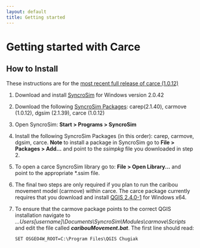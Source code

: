 ```yaml
---
layout: default
title: Getting started
---
```


# Getting started with **Carce**

## How to Install

These instructions are for the [most recent full release of carce (1.0.12)](https://github.com/ApexRMS/carce/releases)

1. Download and install [SyncroSim](https://www.syncrosim.com/downld) for Windows version 2.0.42
2. Download the following [SyncroSim Packages](https://www.syncrosim.com/packages): carep(2.1.40), carmove (1.0.12), dgsim (2.1.39), carce (1.0.12)
3. Open SyncroSim: **Start > Programs > SyncroSim**
4. Install the following SyncroSim Packages (in this order): carep, carmove, dgsim, carce. **Note** to install a package in SyncroSim go to **File > Packages > Add...** and point to the *ssimpkg* file you downloaded in step 2.
5. To open a carce SyncroSim library go to: **File > Open Library...** and point to the appropriate *.ssim file.
6. The final two steps are only required if you plan to run the caribou movement model (carmove) within carce. The carce package currently requires that you download and install [QGIS 2.4.0-1](http://download.osgeo.org/qgis/windows/) for Windows x64.
7. To ensure that the carmove package points to the correct QGIS installation navigate to *...Users\[username]\Documents\SyncroSim\Modules\carmove\Scripts* and edit the file called ***caribouMovement.bat***. The first line should read:

   ```
   SET OSGEO4W_ROOT=C:\Program Files\QGIS Chugiak
   ```
